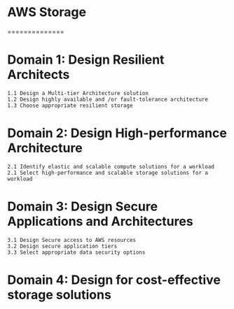# AWS Storage
==============
# Domain 1: Design Resilient Architects
    1.1 Design a Multi-tier Architecture solution
    1.2 Design highly available and /or fault-tolerance architecture
    1.3 Choose appropriate resilient storage

# Domain 2: Design High-performance Architecture
    2.1 Identify elastic and scalable compute solutions for a workload
    2.1 Select high-performance and scalable storage solutions for a workload

# Domain 3: Design Secure Applications and Architectures
    3.1 Design Secure access to AWS resources
    3.2 Design secure application tiers
    3.3 Select appropriate data security options

# Domain 4: Design for cost-effective storage solutions
